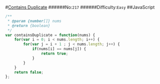 #[Contains Duplicate](https://leetcode.com/problems/contains-duplicate/)
######No:`217`
######Difficulty:`Easy`
##JavaScript

```javascript
/**
 * @param {number[]} nums
 * @return {boolean}
 */
var containsDuplicate = function(nums) {
    for(var i = 0; i < nums.length; i++) {
        for(var j = i + 1 ; j < nums.length; j++) {
            if(nums[i] == nums[j]) {
                return true;
            }
        }
    }
    return false;
};
```
